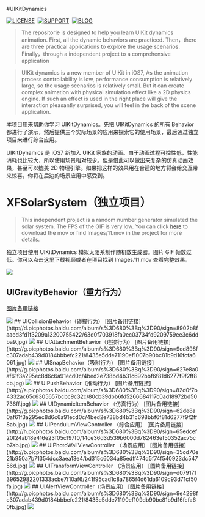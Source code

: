 #UIKitDynamics

[![LICENSE](https://img.shields.io/badge/license-MIT-green.svg?style=flat-square)](https://raw.githubusercontent.com/xiaofei86/UIKitDynamics/master/LICENSE)&nbsp;
[![SUPPORT](https://img.shields.io/badge/support-iOS%207%2B%20-blue.svg?style=flat-square)](https://en.wikipedia.org/wiki/IOS_7)&nbsp;
[![BLOG](https://img.shields.io/badge/blog-xuyafei.cn-orange.svg?style=flat-square)](http://xuyafei.cn)&nbsp;

> The repositorie is designed to help you learn UIKit dynamics animation. First, all the dynamic behaviors are practiced. Then，there are three practical applications to explore the usage scenarios. Finally，through a independent project to a comprehensive application

> UIKit dynamics is a new member of UIKit in iOS7, As the animation process controllability is low, performance consumption is relatively large, so the usage scenarios is relatively small. But it can create complex animation with physical simulation effect like a 2D physics engine. If such an effect is used in the right place will give the interaction pleasantly surprised, you will feel in the back of the scene application.

本项目用来帮助你学习 UIKitDynamics。先把 UIKitDynamics 的所有 Behavior 都进行了演示，然后提供三个实际场景的应用来探索它的使用场景，最后通过独立项目来进行综合应用。

UIKitDynamics 是 iOS7 新加入 UIKit 家族的动画。由于动画过程可控性低，性能消耗也比较大，所以使用场景相对较少。但是借此可以做出来复杂的仿真动画效果，甚至可以媲美 2D 物理引擎。如果把这样的效果用在合适的地方将会给交互带来惊喜，你将在后边的场景应用中感受到。

# XFSolarSystem（独立项目）

> This independent project is a random number generator simulated the solar system. The FPS of the GIF is very low. You can click [here](https://github.com/xiaofei86/UIKit-Dynamics/raw/master/Images/11.mov) to download the mov or find Images/11.mov in the project for more details.  

独立项目使用 UIKitDynamics 模拟太阳系制作随机数生成器。图片 GIF 帧数过低。你可以点击[这里](https://github.com/xiaofei86/UIKit-Dynamics/raw/master/Images/11.mov)下载视频或者在项目找到 Images/11.mov 查看完整效果。

<img src = "https://github.com/xiaofei86/UIKit-Dynamics/raw/master/Images/11.gif">

## UIGravityBehavior（重力行为）
[图片备用链接](http://g.picphotos.baidu.com/album/s%3D680%3Bq%3D90/sign=9090b90bc81b9d168ec79969c3e5c5b2/a8773912b31bb0511e4f98fc307adab44bede0ff.jpg)

<img src = "https://github.com/xiaofei86/UIKit-Dynamics/raw/master/Images/1.gif">
## UICollisionBehavior（碰撞行为）
[图片备用链接](http://d.picphotos.baidu.com/album/s%3D680%3Bq%3D90/sign=8902b8faaed3fd1f3209a13200755422/63d0f703918fa0ec03734fd9209759ee3c6ddba9.jpg)

<img src = "https://github.com/xiaofei86/UIKit-Dynamics/raw/master/Images/2.gif">
## UIAttachmentBehavior（连接行为）
[图片备用链接](http://g.picphotos.baidu.com/album/s%3D680%3Bq%3D90/sign=9ed898fc307adab439d0184bbbefc221/8435e5dde71190ef1007b90bc81b9d16fcfa6061.jpg)

<img src = "https://github.com/xiaofei86/UIKit-Dynamics/raw/master/Images/3.gif">
## UISnapBehavior（吸附行为）
[图片备用链接](http://g.picphotos.baidu.com/album/s%3D680%3Bq%3D90/sign=627e8a0af61f3a295ec8d6c6a91ecd0c/4bed2e738bd4b31c692bbf6f81d6277f9f2ff8cb.jpg)

<img src = "https://github.com/xiaofei86/UIKit-Dynamics/raw/master/Images/4.gif">
## UIPushBehavior（推动行为）
[图片备用链接](http://a.picphotos.baidu.com/album/s%3D680%3Bq%3D90/sign=82d0f7b4332ac65c6305657bcbc9c32c/80cb39dbb6fd5266684117c0ad18972bd50736ff.jpg)

<img src = "https://github.com/xiaofei86/UIKit-Dynamics/raw/master/Images/5.gif">
## UIDynamicItemBehavior （仿真行为）
[图片备用链接](http://g.picphotos.baidu.com/album/s%3D680%3Bq%3D90/sign=62de8a0af61f3a295ec8d6c6a91ecd0c/4bed2e738bd4b31c698bbf6f81d6277f9f2ff8ab.jpg)

<img src = "https://github.com/xiaofei86/UIKit-Dynamics/raw/master/Images/6.gif">
## UIPendulumViewController （综合应用）
[图片备用链接](http://h.picphotos.baidu.com/album/s%3D680%3Bq%3D90/sign=65edcef20f24ab18e416e23f05c197f0/14ce36d3d539b6000d782463ef50352ac75cb7ab.jpg)

<img src = "https://github.com/xiaofei86/UIKit-Dynamics/raw/master/Images/7.gif">
## UIPhotoWallViewController （场景应用）
[图片备用链接](http://b.picphotos.baidu.com/album/s%3D680%3Bq%3D90/sign=35cd70e21b950a7b71354dcc3aea13e4/bd315c6034a85edff474d5f74f540923dc54756d.jpg)

<img src = "https://github.com/xiaofei86/UIKit-Dynamics/raw/master/Images/8.gif">
## UITransformViewController （场景应用）
[图片备用链接](http://g.picphotos.baidu.com/album/s%3D680%3Bq%3D90/sign=d07917139652982201333acbe7f10af6/241f95cad1c8a7865f4d61da6109c93d71cf50fa.jpg)

<img src = "https://github.com/xiaofei86/UIKit-Dynamics/raw/master/Images/9.gif">
## UIAlertViewController（场景应用）
[图片备用链接](http://g.picphotos.baidu.com/album/s%3D680%3Bq%3D90/sign=9e4298fc307adab439d0184bbbefc221/8435e5dde71190ef109db90bc81b9d16fcfa60fb.jpg)

<img src = "https://github.com/xiaofei86/UIKit-Dynamics/raw/master/Images/10.gif">
